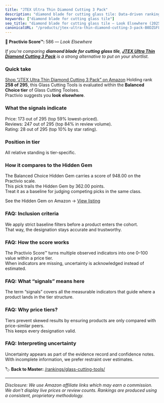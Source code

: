 ```yaml
---
title: "JTEX Ultra Thin Diamond Cutting 3 Pack"
description: "diamond blade for cutting glass tile: Data-driven ranking using the Practivio Score™. Positioned by quality, value, demand, findability, momentum."
keywords: ["diamond blade for cutting glass tile"]
seo_title: "diamond blade for cutting glass tile — Look Elsewhere (2025)"
canonicalURL: "/products/jtex-ultra-thin-diamond-cutting-3-pack-B0DZGFL9BL/"
---
```


**🚫 Practivio Score™:** 586 — _Look Elsewhere_


*If you're comparing **diamond blade for cutting glass tile**, **[JTEX Ultra Thin Diamond Cutting 3 Pack](https://www.amazon.com/dp/B0DZGFL9BL?tag=practivio-20)** is a strong alternative to put on your shortlist.*
### Quick take
[Shop “JTEX Ultra Thin Diamond Cutting 3 Pack” on Amazon](https://www.amazon.com/dp/B0DZGFL9BL?tag=practivio-20)
Holding rank **258 of 295**, this Glass Cutting Tools is evaluated within the **Balanced Choice tier** of Glass Cutting Toolses.  
Practivio suggests you **look elsewhere**.

### What the signals indicate
Price: 173 out of 295 (top 59% lowest-priced).  
Reviews: 247 out of 295 (top 84% in review volume).  
Rating: 28 out of 295 (top 10% by star rating).  

### Position in tier
All relative standing is tier-specific.

### How it compares to the Hidden Gem
The Balanced Choice Hidden Gem carries a score of 948.00 on the Practivio scale.  
This pick trails the Hidden Gem by 362.00 points.  
Treat it as a baseline for judging competing picks in the same class.  

See the Hidden Gem on Amazon → [View listing](https://www.amazon.com/dp/B002BWSAX4?tag=practivio-20)

### FAQ: Inclusion criteria
We apply strict baseline filters before a product enters the cohort.  
That way, the designation stays accurate and trustworthy.

### FAQ: How the score works
The Practivio Score™ turns multiple observed indicators into one 0–100 value within a price tier.  
When indicators are missing, uncertainty is acknowledged instead of estimated.

### FAQ: What “signals” means here
The term “signals” covers all the measurable indicators that guide where a product lands in the tier structure.

### FAQ: Why price tiers?
Tiers prevent skewed results by ensuring products are only compared with price-similar peers.  
This keeps every designation valid.

### FAQ: Interpreting uncertainty
Uncertainty appears as part of the evidence record and confidence notes.  
With incomplete information, we prefer restraint over estimates.


🏷️ **Back to Master:** [/rankings/glass-cutting-tools/](/rankings/glass-cutting-tools/)

---
_Disclosure: We use Amazon affiliate links which may earn a commission. We don’t display live prices or review counts. Rankings are produced using a consistent, proprietary methodology._
